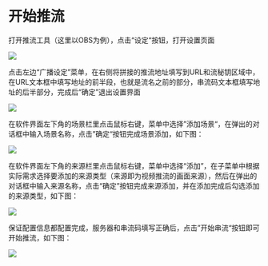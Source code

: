 # 开始推流

打开推流工具（这里以OBS为例），点击“设定“按钮，打开设置页面

![](https://github.com/jdcloudcom/cn/blob/edit/image/live-video/obs%E8%AE%BE%E5%AE%9A.jpg)

点击左边“广播设定”菜单，在右侧将拼接的推流地址填写到URL和流秘钥区域中，在URL文本框中填写地址的前半段，也就是流名之前的部分，串流码文本框填写地址的后半部分，完成后“确定”退出设置界面

![](https://github.com/jdcloudcom/cn/blob/edit/image/live-video/obs%E6%B7%BB%E5%8A%A0%E6%8E%A8%E6%B5%81%E5%9C%B0%E5%9D%80.jpg)

在软件界面左下角的场景栏里点击鼠标右键，菜单中选择”添加场景“，在弹出的对话框中输入场景名称，点击”确定“按钮完成场景添加，如下图：

![](https://github.com/jdcloudcom/cn/blob/edit/image/live-video/obs%E6%B7%BB%E5%8A%A0%E5%9C%BA%E6%99%AF.jpg)

在软件界面左下角的来源栏里点击鼠标右键，菜单中选择“添加”，在子菜单中根据实际需求选择要添加的来源类型（来源即为视频推流的画面来源），然后在弹出的对话框中输入来源名称，点击“确定”按钮完成来源添加，并在添加完成后勾选添加的来源类型，如下图：

![](https://github.com/jdcloudcom/cn/blob/edit/image/live-video/obs%E6%B7%BB%E5%8A%A0%E8%BE%93%E5%85%A5%E6%BA%90.jpg)

保证配置信息都配置完成，服务器和串流码填写正确后，点击”开始串流“按钮即可开始推流，如下图：

![](https://github.com/jdcloudcom/cn/blob/edit/image/live-video/obs%E5%BC%80%E5%A7%8B%E4%B8%B2%E6%B5%81.png)

